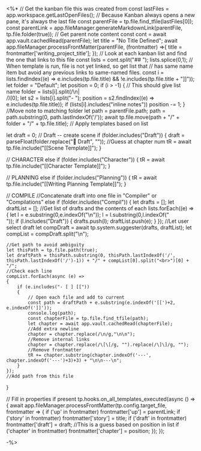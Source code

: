 
<%*
// Get the kanban file this was created from
const lastFiles = app.workspace.getLastOpenFiles();
// Because Kanban always opens a new pane, it's always the last file
const parentFile = tp.file.find_tfile(lastFiles[0]);
const parentLink = app.fileManager.generateMarkdownLink(parentFile, tp.file.folder(true));
// Get parent note content
const cont = await app.vault.cachedRead(parentFile);
let title = "No Title Defined";
await app.fileManager.processFrontMatter(parentFile, (frontmatter) =>{
	title = frontmatter['writing_project_title'];
});
// Look at each kanban list and find the one that links to this file
const lists = cont.split("## ");
lists.splice(0,1);
// When template is run, file is not yet linked, so get list that
// has same name item but avoid any previous links to same-named files.
const i = lists.findIndex((e) => e.includes(tp.file.title) && !e.includes(tp.file.title + "]]"));
let folder = "Default";
let position = 0;
if (i > -1) {
	// This should give list name
	folder = lists[i].split(/\n|<br>/)[0]; 
	let s2 = lists[i].split("- ");
	position = s2.findIndex((e) => e.includes(tp.file.title));
	if (lists[i].includes("inline notes")) position -= 1;
}
//Move note to matching folder
let path = parentFile.path;
path = path.substring(0, path.lastIndexOf('/'));
await tp.file.move(path + "/" + folder + "/" + tp.file.title);
// Apply templates based on list

let draft = 0;
// Draft -- create scene
if (folder.includes("Draft")) {
	draft = parseFloat(folder.replace("📝 Draft", "")); //Guess at chapter num
	tR = await tp.file.include("[[Scene Template]]");
}

// CHARACTER
else if (folder.includes("Character")) {
	tR = await tp.file.include("[[Character Template]]");
}

// PLANNING
else if (folder.includes("Planning")) {
	tR = await tp.file.include("[[Writing Planning Template]]");
}

// COMPILE
//Concatenate draft into one file in "Compiler" or "Compilations"
else if (folder.includes("Compil")) {
	let drafts = [];
	let draftList = [];
	//Get list of drafts and the contents of each
	lists.forEach((e) => {
		let l = e.substring(0,e.indexOf("\n"));
		l = l.substring(0,l.indexOf("<br>"));
		if (l.includes("Draft")) {
			drafts.push(l);
			draftList.push(e);
		}
	});
	//Let user select draft
	let compDraft = await tp.system.suggester(drafts, draftList);
	let compList = compDraft.split("\n");

	//Get path to avoid ambiguity
	let thisPath = tp.file.path(true);
	let draftPath = thisPath.substring(0, thisPath.lastIndexOf('/', thisPath.lastIndexOf('/')-1)) + "/" + compList[0].split("<br>")[0] + "/";
	//Check each line
	compList.forEach(async (e) => 
	{
		if (e.includes("- [ ] [["))
		{
			// Open each file and add to current
			const path = draftPath + e.substring(e.indexOf('[[')+2, e.indexOf(']]'));
			console.log(path);
			const chapterFile = tp.file.find_tfile(path);
			let chapter = await app.vault.cachedRead(chapterFile);
			//Add extra newline
			chapter = chapter.replace(/\n/g,"\n\n");
			//Remove internal links
			chapter = chapter.replace(/\[\[/g, "").replace(/\]\]/g, "");
			//Remove frontmatter
			tR += chapter.substring(chapter.indexOf('---', chapter.indexOf('---')+3)+3) + "\n\n---\n";
		}
	});
	//Add path from this file
}

// Fill in properties if present
tp.hooks.on_all_templates_executed(async () => {
	await app.fileManager.processFrontMatter(tp.config.target_file, frontmatter => {
		if ('up' in frontmatter) frontmatter['up'] = parentLink;
		if ('story' in frontmatter) frontmatter['story'] = title;
		if ('draft' in frontmatter) frontmatter['draft'] = draft;
		//This is a guess based on position in list
		if ('chapter' in frontmatter) frontmatter['chapter'] = position;
	});
});

-%>
